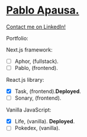 # [Pablo Apausa.](https://apausa.dev)
[Contact me on LinkedIn!](https://www.linkedin.com/in/apausa/)

Portfolio:

Next.js framework:
- [ ] Aphor, (fullstack).
- [ ] Pablo, (frontend).

React.js library:
- [x] Task, (frontend).**Deployed**.
- [ ] Sonary, (frontend).

Vanilla JavaScript: 
- [x] Life, (vanilla). **Deployed**.
- [ ] Pokedex, (vanilla).
